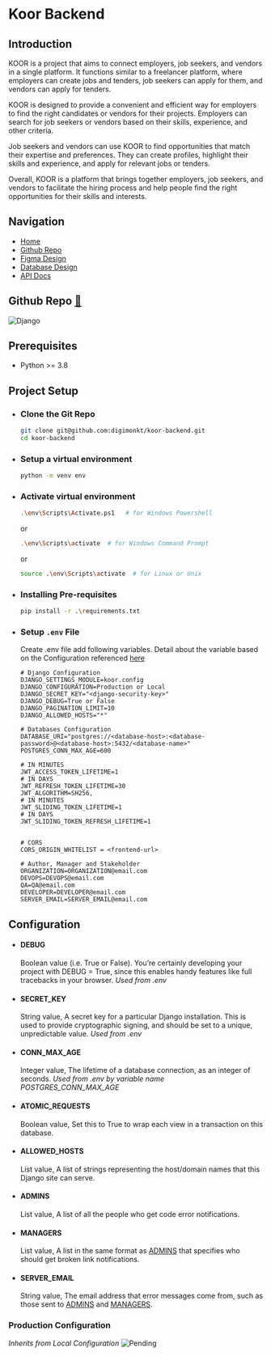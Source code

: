 # Koor Backend

## Introduction

KOOR is a project that aims to connect employers, job seekers, and vendors in a single platform. It functions similar to a freelancer platform, where employers can create jobs and tenders, job seekers can apply for them, and vendors can apply for tenders.

KOOR is designed to provide a convenient and efficient way for employers to find the right candidates or vendors for their projects. Employers can search for job seekers or vendors based on their skills, experience, and other criteria.

Job seekers and vendors can use KOOR to find opportunities that match their expertise and preferences. They can create profiles, highlight their skills and experience, and apply for relevant jobs or tenders.

Overall, KOOR is a platform that brings together employers, job seekers, and vendors to facilitate the hiring process and help people find the right opportunities for their skills and interests.

## Navigation

- [Home]() 
- [Github Repo](#github-repo-🔗)
- [Figma Design](https://www.figma.com/file/HKjAWx3CbMTTKwPzuzJiUZ/Koor?node-id=124%3A9630)
- [Database Design](https://dbdocs.io/keval.rajpal/Koor)
- [API Docs](./docs/index.md)

## Github Repo [🔗](https://github.com/digimonkt/koor-backend/)

![Django](https://img.shields.io/badge/Django-0C4B33?style=for-the-badge&logo=django&logoColor=white)

## Prerequisites
 - Python >= 3.8

## Project Setup
 - ### Clone the Git Repo 
     ```bash
     git clone git@github.com:digimonkt/koor-backend.git
     cd koor-backend
     ```

 - ### Setup a virtual environment
     ```bash
     python -m venv env
     ```
 - ### Activate virtual environment
     ```bash
     .\env\Scripts\Activate.ps1   # for Windows Powershell
     ```
    or
     ```bash
     .\env\Scripts\activate  # for Windows Command Prompt
     ```
    or
     ```bash
     source .\env\Scripts\activate  # for Linux or Unix
     ```

 - ### Installing Pre-requisites
     ```bash
     pip install -r .\requirements.txt
     ```

 - ### Setup `.env` File
    Create .env file add following variables. Detail about the variable based on the Configuration referenced [here](#configuration)
     ```
     # Django Configuration
    DJANGO_SETTINGS_MODULE=koor.config
    DJANGO_CONFIGURATION=Production or Local
    DJANGO_SECRET_KEY="<django-security-key>"
    DJANGO_DEBUG=True or False
    DJANGO_PAGINATION_LIMIT=10
    DJANGO_ALLOWED_HOSTS="*"
    
    # Databases Configuration
    DATABASE_URI="postgres://<database-host>:<database-password>@<database-host>:5432/<database-name>"
    POSTGRES_CONN_MAX_AGE=600
    
    # IN MINUTES
    JWT_ACCESS_TOKEN_LIFETIME=1
    # IN DAYS
    JWT_REFRESH_TOKEN_LIFETIME=30
    JWT_ALGORITHM=SH256,
    # IN MINUTES
    JWT_SLIDING_TOKEN_LIFETIME=1
    # IN DAYS
    JWT_SLIDING_TOKEN_REFRESH_LIFETIME=1
    
    
    # CORS
    CORS_ORIGIN_WHITELIST = <frontend-url>
    
    # Author, Manager and Stakeholder
    ORGANIZATION=ORGANIZATION@email.com
    DEVOPS=DEVOPS@email.com
    QA=QA@email.com
    DEVELOPER=DEVELOPER@email.com
    SERVER_EMAIL=SERVER_EMAIL@email.com
     ```
## Configuration
- #### DEBUG
    Boolean value (i.e. True or False). You’re certainly developing your project with DEBUG = True, since this enables handy features like full tracebacks in your browser. _Used from .env_

- #### SECRET_KEY
    String value, A secret key for a particular Django installation. This is used to provide cryptographic signing, and should be set to a unique, unpredictable value. _Used from .env_

- #### CONN_MAX_AGE
    Integer value, The lifetime of a database connection, as an integer of seconds. _Used from .env by variable name POSTGRES_CONN_MAX_AGE_

- #### ATOMIC_REQUESTS
    Boolean value, Set this to True to wrap each view in a transaction on this database.

- #### ALLOWED_HOSTS
    List value, A list of strings representing the host/domain names that this Django site can serve.

- #### ADMINS
    List value, A list of all the people who get code error notifications.

- #### MANAGERS
    List value, A list in the same format as [ADMINS](#admins) that specifies who should get broken link notifications.

- #### SERVER_EMAIL
    String value, The email address that error messages come from, such as those sent to [ADMINS](#admins) and [MANAGERS](#managers).
 
 ### Production Configuration
_Inherits from Local Configuration_
![Pending](https://img.shields.io/badge/Pending-yellow)
